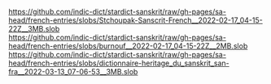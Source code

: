 https://github.com/indic-dict/stardict-sanskrit/raw/gh-pages/sa-head/french-entries/slobs/Stchoupak-Sanscrit-French__2022-02-17_04-15-22Z__3MB.slob  
https://github.com/indic-dict/stardict-sanskrit/raw/gh-pages/sa-head/french-entries/slobs/burnouf__2022-02-17_04-15-22Z__2MB.slob  
https://github.com/indic-dict/stardict-sanskrit/raw/gh-pages/sa-head/french-entries/slobs/dictionnaire-heritage_du_sanskrit_san-fra__2022-03-13_07-06-53__3MB.slob  
